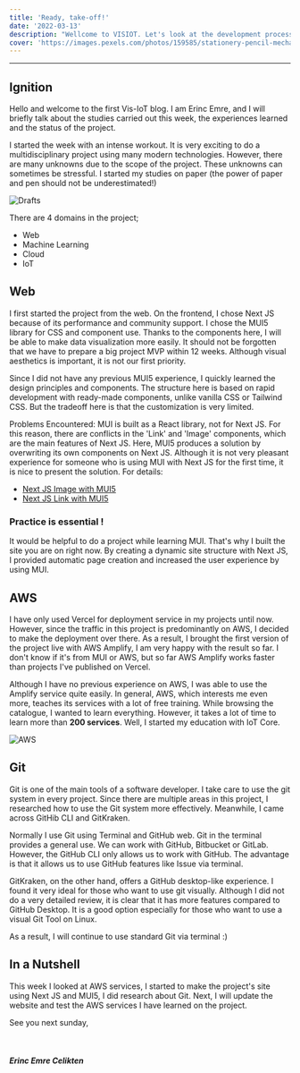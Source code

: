 ```yaml
---
title: 'Ready, take-off!'
date: '2022-03-13'
description: "Wellcome to VISIOT. Let's look at the development process."
cover: 'https://images.pexels.com/photos/159585/stationery-pencil-mechanical-pencil-simple-159585.jpeg?auto=compress&cs=tinysrgb&dpr=3&h=270&w=480'
---
```


---

## Ignition

Hello and welcome to the first Vis-IoT blog. I am Erinc Emre, and I will briefly talk about the studies carried out this week, the experiences learned and the status of the project.

I started the week with an intense workout. It is very exciting to do a multidisciplinary project using many modern technologies. However, there are many unknowns due to the scope of the project. These unknowns can sometimes be stressful. I started my studies on paper (the power of paper and pen should not be underestimated!)

![Drafts](https://i.imgur.com/1FvFvQh.jpeg)

There are 4 domains in the project;

- Web
- Machine Learning
- Cloud
- IoT

## Web

I first started the project from the web. On the frontend, I chose Next JS because of its performance and community support. I chose the MUI5 library for CSS and component use. Thanks to the components here, I will be able to make data visualization more easily. It should not be forgotten that we have to prepare a big project MVP within 12 weeks. Although visual aesthetics is important, it is not our first priority.

Since I did not have any previous MUI5 experience, I quickly learned the design principles and components. The structure here is based on rapid development with ready-made components, unlike vanilla CSS or Tailwind CSS. But the tradeoff here is that the customization is very limited.

Problems Encountered:
MUI is built as a React library, not for Next JS. For this reason, there are conflicts in the 'Link' and 'Image' components, which are the main features of Next JS. Here, MUI5 produces a solution by overwriting its own components on Next JS. Although it is not very pleasant experience for someone who is using MUI with Next JS for the first time, it is nice to present the solution.
For details:

- [Next JS Image with MUI5](https://stackedit.io/app#)
- [Next JS Link with MUI5](https://mui.com/guides/routing/)

### Practice is essential !

It would be helpful to do a project while learning MUI. That's why I built the site you are on right now. By creating a dynamic site structure with Next JS, I provided automatic page creation and increased the user experience by using MUI.

## AWS

I have only used Vercel for deployment service in my projects until now. However, since the traffic in this project is predominantly on AWS, I decided to make the deployment over there. As a result, I brought the first version of the project live with AWS Amplify, I am very happy with the result so far. I don't know if it's from MUI or AWS, but so far AWS Amplify works faster than projects I've published on Vercel.

Although I have no previous experience on AWS, I was able to use the Amplify service quite easily. In general, AWS, which interests me even more, teaches its services with a lot of free training. While browsing the catalogue, I wanted to learn everything. However, it takes a lot of time to learn more than **200 services**. Well, I started my education with IoT Core.

![AWS](https://i.imgur.com/aq9rgY5.jpeg)

## Git

Git is one of the main tools of a software developer. I take care to use the git system in every project. Since there are multiple areas in this project, I researched how to use the Git system more effectively. Meanwhile, I came across GitHib CLI and GitKraken.

Normally I use Git using Terminal and GitHub web. Git in the terminal provides a general use. We can work with GitHub, Bitbucket or GitLab. However, the GitHub CLI only allows us to work with GitHub. The advantage is that it allows us to use GitHub features like Issue via terminal.

GitKraken, on the other hand, offers a GitHub desktop-like experience. I found it very ideal for those who want to use git visually. Although I did not do a very detailed review, it is clear that it has more features compared to GitHub Desktop. It is a good option especially for those who want to use a visual Git Tool on Linux.

As a result, I will continue to use standard Git via terminal :)

## In a Nutshell

This week I looked at AWS services, I started to make the project's site using Next JS and MUI5, I did research about Git. Next, I will update the website and test the AWS services I have learned on the project.

See you next sunday,\
\
\
\
**_Erinc Emre Celikten_**
